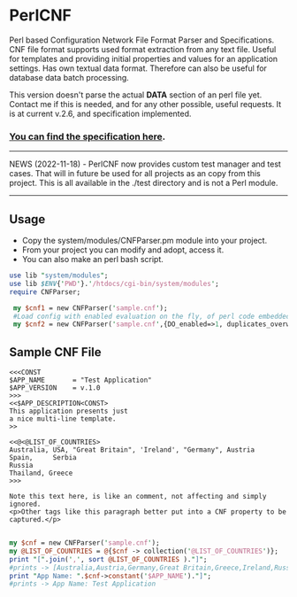 # PerlCNF

Perl based Configuration Network File Format Parser and Specifications.
CNF file format supports used format extraction from any text file.
Useful for templates and providing initial properties and values for an application settings.
Has own textual data format. Therefore can also be useful for database data batch processing.

This version doesn't parse the actual __DATA__ section of an perl file yet. Contact me if this is needed, and for any other possible, useful requests.
It is at current v.2.6, and specification implemented.

### [You can find the specification here](./Specifications_For_CNF_ReadMe.md).

---

NEWS (2022-11-18) - PerlCNF now provides custom test manager and test cases. 
That will in future be used for all projects as an copy from this project.
This is all available in the ./test directory and is not a Perl module.

---

## Usage

* Copy the system/modules/CNFParser.pm module into your project.
* From your project you can modify and adopt, access it.
* You can also make an perl bash script. 

```perl
use lib "system/modules";
use lib $ENV{'PWD'}.'/htdocs/cgi-bin/system/modules';
require CNFParser;

 my $cnf1 = new CNFParser('sample.cnf');
 #Load config with enabled evaluation on the fly, of perl code embedded in config file.
 my $cnf2 = new CNFParser('sample.cnf',{DO_enabled=>1, duplicates_overwrite=0});

 ```
## Sample CNF File

```CNF
<<<CONST
$APP_NAME       = "Test Application"
$APP_VERSION    = v.1.0
>>>
<<$APP_DESCRIPTION<CONST>
This application presents just
a nice multi-line template.
>>

<<@<@LIST_OF_COUNTRIES>
Australia, USA, "Great Britain", 'Ireland', "Germany", Austria
Spain,     Serbia
Russia
Thailand, Greece
>>>

Note this text here, is like an comment, not affecting and simply ignored.
<p>Other tags like this paragraph better put into a CNF property to be captured.</p>

```

```perl

my $cnf = new CNFParser('sample.cnf');
my @LIST_OF_COUNTRIES = @{$cnf -> collection('@LIST_OF_COUNTRIES')};
print "[".join(',', sort @LIST_OF_COUNTRIES )."]";
#prints -> [Australia,Austria,Germany,Great Britain,Greece,Ireland,Russia,Serbia,Spain,Thailand,USA]
print "App Name: ".$cnf->constant('$APP_NAME')."]";
#prints -> App Name: Test Application

```
